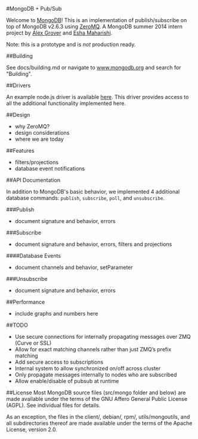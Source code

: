 #MongoDB + Pub/Sub

Welcome to [MongoDB](https://github.com/mongodb/mongo)! This is an implementation of publish/subscribe on top of MongoDB v2.6.3 using [ZeroMQ](http://zeromq.org). A MongoDB summer 2014 intern project by [Alex Grover](https://github.com/ajgrover) and [Esha Maharishi](https://github.com/EshaMaharishi).

Note: this is a prototype and is _not_ production ready.

##Building

See docs/building.md or navigate to www.mongodb.org and search for "Building".

##Drivers

An example node.js driver is available [here](https://github.com/ajgrover/node-mongodb-pubsub). This driver provides access to all the additional functionality implemented here.

##Design

- why ZeroMQ?
- design considerations
- where we are today

##Features

- filters/projections
- database event notifications

##API Documentation

In addition to MongoDB's basic behavior, we implemented 4 additional database commands: `publish`, `subscribe`, `poll`, and `unsubscribe`.

###Publish

- document signature and behavior, errors

###Subscribe

- document signature and behavior, errors, filters and projections

####Database Events

- document channels and behavior, setParameter

###Unsubscribe

- document signature and behavior, errors

##Performance

- include graphs and numbers here

##TODO

- Use secure connections for internally propagating messages over ZMQ (Curve or SSL)
- Allow for exact matching channels rather than just ZMQ’s prefix matching
- Add secure access to subscriptions
- Internal system to allow synchronized on/off across cluster
- Only propagate messages internally to nodes who are subscribed
- Allow enable/disable of pubsub at runtime

##License
Most MongoDB source files (src/mongo folder and below) are made available under the terms of the GNU Affero General Public License (AGPL).  See individual files for details.

As an exception, the files in the client/, debian/, rpm/, utils/mongoutils, and all subdirectories thereof are made available under the terms of the Apache License, version 2.0.
